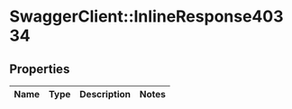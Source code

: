 # SwaggerClient::InlineResponse40334

## Properties
Name | Type | Description | Notes
------------ | ------------- | ------------- | -------------

